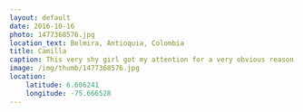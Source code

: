 ```yaml
---
layout: default
date: 2016-10-16
photo: 1477368576.jpg
location_text: Belmira, Antioquia, Colombia
title: Camilla
caption: This very shy girl got my attention for a very obvious reason. She was visiting her uncle living remotely up in the mountains. In the beginning she did not want to let me take a picture of her, but her sister pushed her.
image: /img/thumb/1477368576.jpg
location:
    latitude: 6.606241
    longitude: -75.666528
---
```

